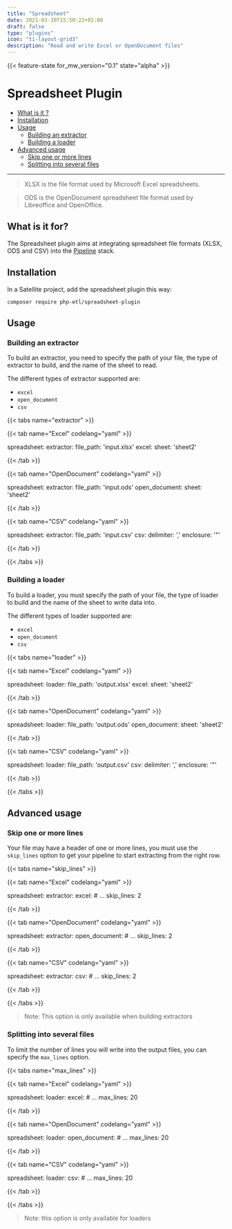 ```yaml
---
title: "Spreadsheet"
date: 2021-03-30T15:50:22+02:00
draft: false
type: "plugins"
icon: "ti-layout-grid3"
description: "Read and write Excel or OpenDocument files"
---
```


{{< feature-state for_mw_version="0.1" state="alpha" >}}

# Spreadsheet Plugin

- [What is it ?](#what-is-it-)
- [Installation](#installation)
- [Usage](#usage)
    - [Building an extractor](#building-an-extractor)
    - [Building a loader](#building-a-loader)
- [Advanced usage](#advanced-usage)
    - [Skip one or more lines](#skip-one-or-more-lines)
    - [Splitting into several files](#splitting-into-several-files)

---

> XLSX is the file format used by Microsoft Excel spreadsheets.

> ODS is the OpenDocument spreadsheet file format used by Libreoffice and OpenOffice.

## What is it for?

The Spreadsheet plugin aims at integrating spreadsheet file formats (XLSX, ODS and CSV) into the
[Pipeline](https://github.com/php-etl/pipeline) stack.

## Installation

In a Satellite project, add the spreadsheet plugin this way:

```shell
composer require php-etl/spreadsheet-plugin
```

## Usage

### Building an extractor

To build an extractor, you need to specify the path of your file, the type of extractor to build, and the name of the
sheet to read.

The different types of extractor supported are:
- `excel`
- `open_document`
- `csv`

{{< tabs name="extractor" >}}

{{< tab name="Excel" codelang="yaml"  >}}

spreadsheet:
  extractor:
    file_path: 'input.xlsx'
    excel: 
      sheet: 'sheet2'

{{< /tab >}}

{{< tab name="OpenDocument" codelang="yaml"  >}}

spreadsheet:
  extractor:
    file_path: 'input.ods'
    open_document: 
      sheet: 'sheet2'

{{< /tab >}}

{{< tab name="CSV" codelang="yaml"  >}}

spreadsheet:
  extractor:
    file_path: 'input.csv'
    csv: 
      delimiter: ','
      enclosure: '"'

{{< /tab >}}

{{< /tabs >}}

### Building a loader

To build a loader, you must specify the path of your file, the type of loader 
to build and the name of the sheet to write data into.

The different types of loader supported are:
- `excel`
- `open_document`
- `csv`

{{< tabs name="loader" >}}

{{< tab name="Excel" codelang="yaml"  >}}

spreadsheet:
  loader:
    file_path: 'output.xlsx'
    excel:
      sheet: 'sheet2'

{{< /tab >}}

{{< tab name="OpenDocument" codelang="yaml"  >}}

spreadsheet:
  loader:
    file_path: 'output.ods'
    open_document: 
      sheet: 'sheet2'

{{< /tab >}}

{{< tab name="CSV" codelang="yaml"  >}}

spreadsheet:
  loader:
    file_path: 'output.csv'
    csv: 
      delimiter: ','
      enclosure: '"'

{{< /tab >}}

{{< /tabs >}}

## Advanced usage

### Skip one or more lines

Your file may have a header of one or more lines, you must use the `skip_lines` option to get your pipeline to start
extracting from the right row.

{{< tabs name="skip_lines" >}}

{{< tab name="Excel" codelang="yaml"  >}}

spreadsheet:
  extractor: 
    excel:
      # ...
      skip_lines: 2


{{< /tab >}}

{{< tab name="OpenDocument" codelang="yaml"  >}}

spreadsheet:
  extractor: 
    open_document:
      # ...
      skip_lines: 2

{{< /tab >}}

{{< tab name="CSV" codelang="yaml"  >}}

spreadsheet:
  extractor: 
    csv:
      # ...
      skip_lines: 2

{{< /tab >}}

{{< /tabs >}}

> Note: This option is only available when building extractors

### Splitting into several files

To limit the number of lines you will write into the output files, you can specify the `max_lines` option.

{{< tabs name="max_lines" >}}

{{< tab name="Excel" codelang="yaml"  >}}

spreadsheet:
  loader:
    excel:
      # ...
      max_lines: 20

{{< /tab >}}

{{< tab name="OpenDocument" codelang="yaml"  >}}

spreadsheet:
  loader:
    open_document:
      # ...
      max_lines: 20

{{< /tab >}}

{{< tab name="CSV" codelang="yaml"  >}}

spreadsheet:
  loader:
    csv:
      # ...
      max_lines: 20

{{< /tab >}}

{{< /tabs >}}
> Note: this option is only available for loaders
